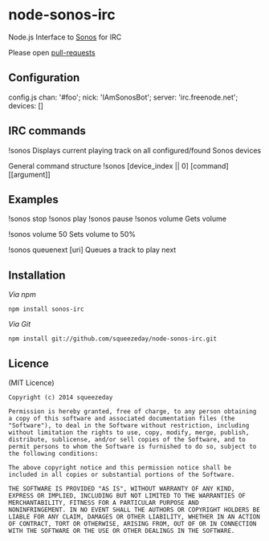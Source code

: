 # node-sonos-irc

Node.js Interface to [Sonos](http://sonos.com) for IRC

Please open [pull-requests](https://github.com/squeezeday/node-sonos-irc)

## Configuration
config.js
chan: '#foo';
nick: 'IAmSonosBot';
server: 'irc.freenode.net';
devices: [] 

## IRC commands

!sonos
Displays current playing track on all configured/found Sonos devices

General command structure
!sonos [device_index || 0] [command] [[argument]]


## Examples

!sonos stop
!sonos play
!sonos pause
!sonos volume
Gets volume

!sonos volume 50
Sets volume to 50%

!sonos queuenext [uri]
Queues a track to play next


## Installation

*Via npm*

    npm install sonos-irc

*Via Git*

    npm install git://github.com/squeezeday/node-sonos-irc.git

## Licence

(MIT Licence)

    Copyright (c) 2014 squeezeday

    Permission is hereby granted, free of charge, to any person obtaining
    a copy of this software and associated documentation files (the
    "Software"), to deal in the Software without restriction, including
    without limitation the rights to use, copy, modify, merge, publish,
    distribute, sublicense, and/or sell copies of the Software, and to
    permit persons to whom the Software is furnished to do so, subject to
    the following conditions:

    The above copyright notice and this permission notice shall be
    included in all copies or substantial portions of the Software.

    THE SOFTWARE IS PROVIDED "AS IS", WITHOUT WARRANTY OF ANY KIND,
    EXPRESS OR IMPLIED, INCLUDING BUT NOT LIMITED TO THE WARRANTIES OF
    MERCHANTABILITY, FITNESS FOR A PARTICULAR PURPOSE AND
    NONINFRINGEMENT. IN NO EVENT SHALL THE AUTHORS OR COPYRIGHT HOLDERS BE
    LIABLE FOR ANY CLAIM, DAMAGES OR OTHER LIABILITY, WHETHER IN AN ACTION
    OF CONTRACT, TORT OR OTHERWISE, ARISING FROM, OUT OF OR IN CONNECTION
    WITH THE SOFTWARE OR THE USE OR OTHER DEALINGS IN THE SOFTWARE.
